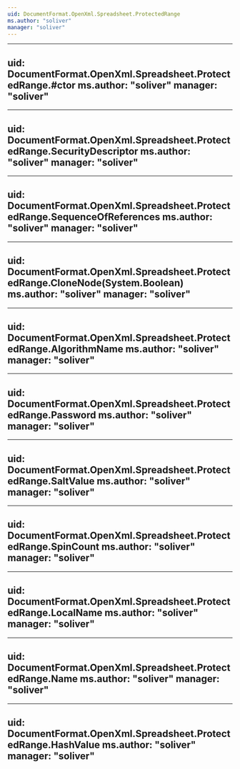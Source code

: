 ```yaml
---
uid: DocumentFormat.OpenXml.Spreadsheet.ProtectedRange
ms.author: "soliver"
manager: "soliver"
---
```


---
uid: DocumentFormat.OpenXml.Spreadsheet.ProtectedRange.#ctor
ms.author: "soliver"
manager: "soliver"
---

---
uid: DocumentFormat.OpenXml.Spreadsheet.ProtectedRange.SecurityDescriptor
ms.author: "soliver"
manager: "soliver"
---

---
uid: DocumentFormat.OpenXml.Spreadsheet.ProtectedRange.SequenceOfReferences
ms.author: "soliver"
manager: "soliver"
---

---
uid: DocumentFormat.OpenXml.Spreadsheet.ProtectedRange.CloneNode(System.Boolean)
ms.author: "soliver"
manager: "soliver"
---

---
uid: DocumentFormat.OpenXml.Spreadsheet.ProtectedRange.AlgorithmName
ms.author: "soliver"
manager: "soliver"
---

---
uid: DocumentFormat.OpenXml.Spreadsheet.ProtectedRange.Password
ms.author: "soliver"
manager: "soliver"
---

---
uid: DocumentFormat.OpenXml.Spreadsheet.ProtectedRange.SaltValue
ms.author: "soliver"
manager: "soliver"
---

---
uid: DocumentFormat.OpenXml.Spreadsheet.ProtectedRange.SpinCount
ms.author: "soliver"
manager: "soliver"
---

---
uid: DocumentFormat.OpenXml.Spreadsheet.ProtectedRange.LocalName
ms.author: "soliver"
manager: "soliver"
---

---
uid: DocumentFormat.OpenXml.Spreadsheet.ProtectedRange.Name
ms.author: "soliver"
manager: "soliver"
---

---
uid: DocumentFormat.OpenXml.Spreadsheet.ProtectedRange.HashValue
ms.author: "soliver"
manager: "soliver"
---
